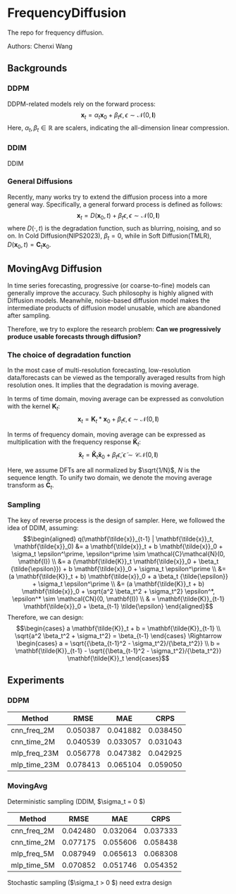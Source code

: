 # FrequencyDiffusion
The repo for frequency diffusion.

Authors: Chenxi Wang

## Backgrounds
### DDPM
DDPM-related models rely on the forward process:
$$\mathbf{x}_t = \alpha_t \mathbf{x}_0 + \beta_t \epsilon, \epsilon  \sim \mathcal{N}(0, \mathbf{I})$$
Here, $\alpha_t, \beta_t \in \mathbb{R}$ are scalers, indicating the all-dimension linear compression. 

### DDIM
DDIM 

### General Diffusions
Recently, many works try to extend the diffusion process into a more general way. Specifically, a general forward process is defined as follows:
$$\mathbf{x}_t = D(\mathbf{x}_0, t) + \beta_t \epsilon, \epsilon  \sim \mathcal{N}(0, \mathbf{I})$$
where $D(\cdot, t)$ is the degradation function, such as blurring, noising, and so on. In Cold Diffusion(NIPS2023), $\beta_t = 0$, while in Soft Diffusion(TMLR), $D(\mathbf{x}_0, t)= \mathbf{C}_t \mathbf{x}_0$.


## MovingAvg Diffusion
In time series forecasting, progressive (or coarse-to-fine) models can generally improve the accuracy. Such philosophy is highly aligned with Diffusion models. Meanwhile, noise-based diffusion model makes the intermediate products of diffusion model unusable, which are abandoned after sampling.  

Therefore, we try to explore the research problem: **Can we progressively produce usable forecasts through diffusion?**
<!-- In the field of time series forecasting, forecasts at different temporal resolution should follow the hierachical rule. It says that the temporally aggreagated high-resolution forecasts should be align with the low-resolution forecasts.  -->

<!-- In essense, such rule can be satified by moving average with different kernel on the highest-resolution forecasts. However, such naive trick only utilizes the information of the highest resolution data. We try to think  -->

### The choice of degradation function
In the most case of multi-resolution forecasting, low-resolution data/forecasts can be viewed as the temporally averaged results from high resolution ones. It implies that the degradation is moving average.

In terms of time domain, moving average can be expressed as convolution with the kernel $\mathbf{K}_t$:
$$\mathbf{x}_t = \mathbf{K}_t * \mathbf{x}_0 + \beta_t \epsilon, \epsilon  \sim \mathcal{N}(0, \mathbf{I})$$


In terms of frequency domain, moving average can be expressed as multiplication with the frequency response $\mathbf{\tilde{K}}_t$:
$$\mathbf{\tilde{x}}_t = \mathbf{\tilde{K}}_t  \mathbf{\tilde{x}}_0 + \beta_t \tilde{\epsilon}, \tilde{\epsilon}  \sim \mathcal{CN}(0, \mathbf{I})$$

Here, we assume DFTs are all normalized by $\sqrt{1/N}$, $N$ is the sequence length. To unify two domain, we denote the moving average transform as $\mathbf{C}_t$.
### Sampling
The key of reverse process is the design of sampler. Here, we followed the idea of DDIM, assuming:
$$\begin{aligned}
    q(\mathbf{\tilde{x}}_{t-1} | \mathbf{\tilde{x}}_t, \mathbf{\tilde{x}}_0) &= a \mathbf{\tilde{x}}_t + b \mathbf{\tilde{x}}_0  + \sigma_t \epsilon^\prime, \epsilon^\prime \sim \mathcal{C}\mathcal{N}(0, \mathbf{I}) \\
    &= a (\mathbf{\tilde{K}}_t \mathbf{\tilde{x}}_0 + \beta_t {\tilde{\epsilon}}) + b \mathbf{\tilde{x}}_0  + \sigma_t \epsilon^\prime \\
    &= (a \mathbf{\tilde{K}}_t + b) \mathbf{\tilde{x}}_0 + a \beta_t {\tilde{\epsilon}}  + \sigma_t \epsilon^\prime \\
    &= (a \mathbf{\tilde{K}}_t + b) \mathbf{\tilde{x}}_0 + \sqrt{a^2 \beta_t^2 + \sigma_t^2} \epsilon^*, \epsilon^* \sim \mathcal{CN}(0, \mathbf{I}) \\
    & = \mathbf{\tilde{K}}_{t-1}  \mathbf{\tilde{x}}_0 + \beta_{t-1} \tilde{\epsilon}
\end{aligned}$$
Therefore, we can design:
$$\begin{cases}
    a \mathbf{\tilde{K}}_t + b = \mathbf{\tilde{K}}_{t-1} \\
\sqrt{a^2 \beta_t^2 + \sigma_t^2} = \beta_{t-1}
\end{cases} \Rightarrow \begin{cases}
    a = \sqrt{{\beta_{t-1}^2 - \sigma_t^2}/{\beta_t^2}} \\
    b = \mathbf{\tilde{K}}_{t-1} - \sqrt{{\beta_{t-1}^2 - \sigma_t^2}/{\beta_t^2}} \mathbf{\tilde{K}}_t
\end{cases}$$


## Experiments

### DDPM

| Method       | RMSE     | MAE      | CRPS     |
| ------------ | -------- | -------- | -------- |
| cnn_freq_2M  | 0.050387 | 0.041882 | 0.038450 |
| cnn_time_2M  | 0.040539 | 0.033057 | 0.031043 |
| mlp_freq_23M | 0.056778 | 0.047382 | 0.042925 |
| mlp_time_23M | 0.078413 | 0.065104 | 0.059050 |



<!-- | mlp_freq_700k (FAIL)       | 0.108959 | 0.089177 | 0.088174 |
| mlp_time_700k (FAIL)       | 0.103443 | 0.085088 | 0.073611 |
| freqlinear_time_60k (FAIL) | 0.107398 | 0.088021 | 0.084010 | -->

### MovingAvg

Deterministic sampling (DDIM, $\sigma_t = 0 $)

| Method       | RMSE     | MAE      | CRPS     |
| ------------ | -------- | -------- | -------- |
| cnn_freq_2M  | 0.042480 | 0.032064 | 0.037333 |
| cnn_time_2M  | 0.077175 | 0.055606 | 0.058438 |
| mlp_freq_5M  | 0.087949 | 0.065613 | 0.068308 |
| mlp_time_5M  | 0.070852 | 0.051746 | 0.054352 |

Stochastic sampling ($\sigma_t > 0 $)
need extra design


<!-- | cmlp_freq_5M | 0.074481 | 0.054804 | 0.057391 | -->
<!-- 
- [x] DDPM time
- [x] DDPM freq
- [x] MovingAvg time ($\beta_t =0$)
- [x] MovingAvg freq ($\beta_t =0$)
- [x] MovingAvg time
- [x] MovingAvg freq
 -->

 
